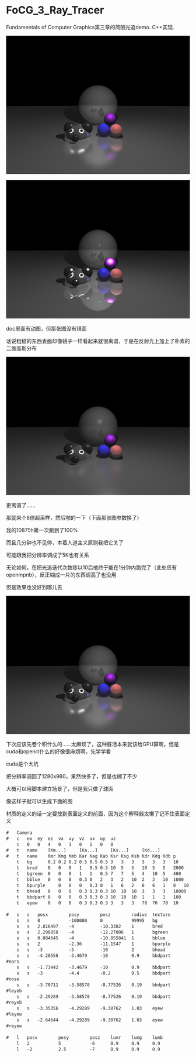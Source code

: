 # FoCG_3_Ray_Tracer
Fundamentals of Computer Graphics第三章的简陋光追demo. C++实现.

![screenshot3](doc/screenshot3.png)

![output](doc/output.png)

doc里面有动图，但那张图没有镜面

话说粗糙的东西表面却像镜子一样看起来就很离谱，于是在反射光上加上了朴素的二维高斯分布

![sss0](doc/sss0.png)

更离谱了……

那就来个8倍超采样，然后啪的一下（下面那张图参数换了）

我的10875h第一次跑到了100%

而且几分钟也不见停，本着人道主义原则我把它关了

可能跟我把分辨率调成了5K也有关系

无论如何，在把光追迭代次数除以10后他终于能在1分钟内跑完了（此处应有openmpnb），反正糊成一片的东西调高了也没用

但是效果也没好到哪儿去

![sss](doc/screenshot3.png)

下次应该先卷个积什么的……太麻烦了，这种脏活本来就该给GPU算啊，但是cuda和opencl什么的好像很麻烦啊，先学学看

cuda是个大坑

把分辨率调回了1280x960，果然快多了，但是也糊了不少

大概可以用脚本建立场景了，但是我只做了球面

像这样子就可以生成下面的图

材质的定义的话一定要放到表面定义的前面，因为这个解释器太懒了记不住表面定义

```
#	Camera
#	c	ex	ey	ez	vx	vy	vz	ux	uy	uz
	c	0	0	4	0	1	0	1	0	0
#	t	name	[Km...]		[Ka...]		[Ks...]		[Kd...]
#	t	name	Kmr	Kmg	Kmb	Kar	Kag	Kab	Ksr	Ksg	Ksb	Kdr	Kdg	Kdb	p
	t	bg		0.2	0.2	0.2	0.5	0.5	0.5	3	3	3	3	3	3	10
	t	bred	0	0	0	1	0.5	0.5	10	5	5	10	5	5	2000
	t	bgreen	0	0	0	1	1	0.5	7	7	5	4	10	5	400
	t	bblue	0	0	0	0.3	0	2	3	2	10	2	2	10	1000
	t	bpurple		0	0	0	0.3	0	1	6	2	8	6	1	8	10
	t	bhead	0	0	0	0.3	0.3	0.3	10	10	10	3	3	3	10000
	t	bbdpart	0	0	0	0.3	0.3	0.3	10	10	10	1	1	1	100
	t	eyew	0	0	0	0.3	0.3	0.3	3	3	3	70	70	70	10

#	s	s	posx		posy		posz		radius	texture
	s	s	0			-100000		0			99995	bg
	s	s	2.816497	-4			-10.3382	1		bred
	s	s	2.298858	-4			-12.27006	1		bgreen
	s	s	0.884645	-4			-10.855841	1		bblue
	s	s	2			-2.36		-11.1547	1		bpurple
	s	s	-3			-5			-10			2		bhead
	s	s	-4.28558	-3.4679		-10			0.9		bbdpart		#ears
	s	s	-1.71442	-3.4679		-10			0.9		bbdpart
	s	s	-3			-4.4		-8.2		0.5		bbdpart		#nose
	s	s	-3.70711	-3.58578	-8.77526	0.19	bbdpart		#leyeb
	s	s	-2.29289	-3.58578	-8.77526	0.19	bbdpart		#reyeb
	s	s	-3.35356	-4.29289	-9.38762	1.03	eyew		#leyew
	s	s	-2.64644	-4.29289	-9.38762	1.03	eyew		#reyew
	
#	l	posx		posy		posz	lumr	lumg	lumb
	l	2			5			-6		0.9		0.9		0.9
	l	-2			2.5			-7		0.9		0.9		0.9
```

